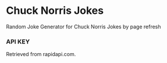 # Chuck Norris Jokes
Random Joke Generator for Chuck Norris Jokes by page refresh
### API KEY 
Retrieved from rapidapi.com. 

